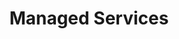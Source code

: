 ---
#Delimiter files are used to separate the list of documentation pages into sections.
title: "Managed Services"
type: delimiter
weight:  11 # Change this weight to change order of sections
sitemapExclude: True
_build:
  publishResources: false
  render: never
partition: cloud
---